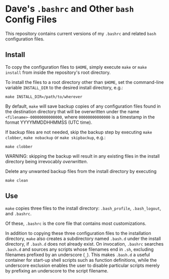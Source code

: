 # Dave's `.bashrc` and Other `bash` Config Files

This repository contains current versions of my `.bashrc` and related `bash` configuration files.


## Install ##

To copy the configuration files to `$HOME`, simply execute `make` or `make install` from inside the repository's root directory.

To install the files to a root directory other than `$HOME`, set the command-line variable `INSTALL_DIR` to the desired install directory, e.g.:

    make INSTALL_DIR=/path/to/wherever

By default, `make` will save backup copies of any configuration files found in the destination directory that will be overwritten under the name `<filename>-00000000000000`, where `00000000000000` is a timestamp in the format YYYYMMDDHHMMSS (UTC time).

If backup files are not needed, skip the backup step by executing `make clobber`, `make nobackup` or `make skipbackup`, e.g.:

    make clobber

WARNING: skipping the backup will result in any existing files in the install directory being irrevocably *overwritten*.

Delete any unwanted backup files from the install directory by executing

    make clean


## Use ##

`make` copies three files to the install directory: `.bash_profile`, `.bash_logout`, and `.bashrc`.

Of these, `.bashrc` is the core file that contains most customizations.

In addition to copying these three configuration files to the installation directory, `make` also creates a subdirectory named `.bash.d` under the install directory, if `.bash.d` does not already exist. On invocation, `.bashrc` searches `.bash.d` and sources any scripts whose filenames end in `.sh`, excluding filenames prefixed by an underscore (`_`). This makes `.bash.d` a useful container for start-up shell scripts such as function definitions, while the underscore exclusion enables the user to disable particular scripts merely by prefixing an underscore to the script filename.
